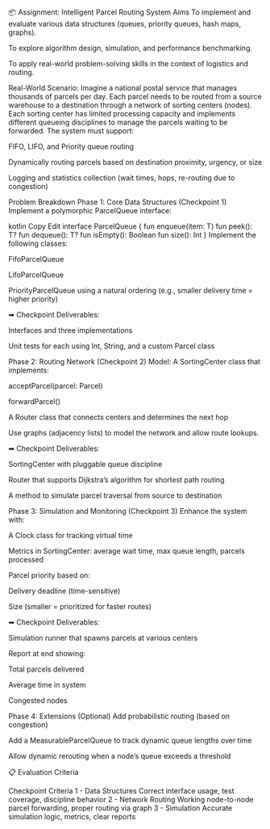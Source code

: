 📦 Assignment: Intelligent Parcel Routing System
Aims
To implement and evaluate various data structures (queues, priority queues, hash maps, graphs).

To explore algorithm design, simulation, and performance benchmarking.

To apply real-world problem-solving skills in the context of logistics and routing.

Real-World Scenario:
Imagine a national postal service that manages thousands of parcels per day. Each parcel needs to be routed from a source warehouse to a destination through a network of sorting centers (nodes). Each sorting center has limited processing capacity and implements different queueing disciplines to manage the parcels waiting to be forwarded. The system must support:

FIFO, LIFO, and Priority queue routing

Dynamically routing parcels based on destination proximity, urgency, or size

Logging and statistics collection (wait times, hops, re-routing due to congestion)

Problem Breakdown
Phase 1: Core Data Structures (Checkpoint 1)
Implement a polymorphic ParcelQueue<T> interface:

kotlin
Copy
Edit
interface ParcelQueue<T> {
    fun enqueue(item: T)
    fun peek(): T?
    fun dequeue(): T?
    fun isEmpty(): Boolean
    fun size(): Int
}
Implement the following classes:

FifoParcelQueue<T>

LifoParcelQueue<T>

PriorityParcelQueue<T> using a natural ordering (e.g., smaller delivery time = higher priority)

➡ Checkpoint Deliverables:

Interfaces and three implementations

Unit tests for each using Int, String, and a custom Parcel class

Phase 2: Routing Network (Checkpoint 2)
Model:
A SortingCenter class that implements:

acceptParcel(parcel: Parcel)

forwardParcel()

A Router class that connects centers and determines the next hop

Use graphs (adjacency lists) to model the network and allow route lookups.

➡ Checkpoint Deliverables:

SortingCenter with pluggable queue discipline

Router that supports Dijkstra’s algorithm for shortest path routing

A method to simulate parcel traversal from source to destination

Phase 3: Simulation and Monitoring (Checkpoint 3)
Enhance the system with:

A Clock class for tracking virtual time

Metrics in SortingCenter: average wait time, max queue length, parcels processed

Parcel priority based on:

Delivery deadline (time-sensitive)

Size (smaller = prioritized for faster routes)

➡ Checkpoint Deliverables:

Simulation runner that spawns parcels at various centers

Report at end showing:

Total parcels delivered

Average time in system

Congested nodes

Phase 4: Extensions (Optional)
Add probabilistic routing (based on congestion)

Add a MeasurableParcelQueue to track dynamic queue lengths over time

Allow dynamic rerouting when a node’s queue exceeds a threshold

📋 Evaluation Criteria

Checkpoint	Criteria
1 - Data Structures	Correct interface usage, test coverage, discipline behavior
2 - Network Routing	Working node-to-node parcel forwarding, proper routing via graph
3 - Simulation	Accurate simulation logic, metrics, clear reports
